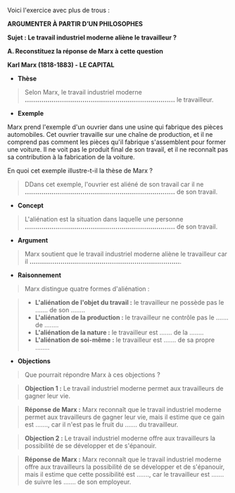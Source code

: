 Voici l'exercice avec plus de trous :

**ARGUMENTER À PARTIR D’UN PHILOSOPHES**

**Sujet : Le travail industriel moderne aliène le travailleur ?**

**A. Reconstituez la réponse de Marx à cette question**

**Karl Marx (1818-1883) - LE CAPITAL**

* **Thèse**

> Selon Marx, le travail industriel moderne **.........................................................................** le travailleur.

* **Exemple**

Marx prend l'exemple d'un ouvrier dans une usine qui fabrique des pièces automobiles. 
Cet ouvrier travaille sur une chaîne de production, et il ne comprend pas comment les pièces qu'il fabrique s'assemblent pour former une voiture. 
Il ne voit pas le produit final de son travail, et il ne reconnaît pas sa contribution à la fabrication de la voiture.

En quoi cet exemple illustre-t-il la thèse de Marx ?

> DDans cet exemple, l'ouvrier est aliéné de son travail car il ne **.........................................................................** de son travail.

* **Concept**

> L'aliénation est la situation dans laquelle une personne **.........................................................................** de son travail.

* **Argument**

> Marx soutient que le travail industriel moderne aliène le travailleur car il **.........................................................................**.

* **Raisonnement**

> Marx distingue quatre formes d'aliénation :

> * **L'aliénation de l'objet du travail :** le travailleur ne possède pas le ....... de son ........
> * **L'aliénation de la production :** le travailleur ne contrôle pas le ....... de ........
> * **L'aliénation de la nature :** le travailleur est ....... de la ........
> * **L'aliénation de soi-même :** le travailleur est ....... de sa propre ........

* **Objections**

> Que pourrait répondre Marx à ces objections ?

> **Objection 1 :** Le travail industriel moderne permet aux travailleurs de gagner leur vie.

> **Réponse de Marx :** Marx reconnaît que le travail industriel moderne permet aux travailleurs de gagner leur vie, mais il estime que ce gain est ......., car il n'est pas le fruit du ....... du travailleur.

> **Objection 2 :** Le travail industriel moderne offre aux travailleurs la possibilité de se développer et de s'épanouir.

> **Réponse de Marx :** Marx reconnaît que le travail industriel moderne offre aux travailleurs la possibilité de se développer et de s'épanouir, mais il estime que cette possibilité est ......., car le travailleur est ....... de suivre les ....... de son employeur.
